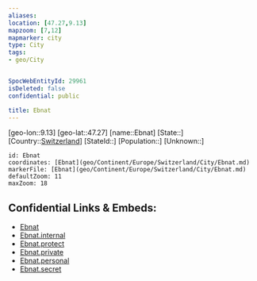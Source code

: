 ```yaml
---
aliases: 
location: [47.27,9.13]
mapzoom: [7,12] 
mapmarker: city 
type: City
tags:
- geo/City


SpocWebEntityId: 29961
isDeleted: false
confidential: public

title: Ebnat
---
```

[geo-lon::9.13]
[geo-lat::47.27]
[name::Ebnat]
[State::]
[Country::[Switzerland](geo/Continent/Europe/Switzerland.md)]
[StateId::]
[Population::]
[Unknown::]


```leaflet
id: Ebnat
coordinates: [Ebnat](geo/Continent/Europe/Switzerland/City/Ebnat.md)
markerFile: [Ebnat](geo/Continent/Europe/Switzerland/City/Ebnat.md)
defaultZoom: 11 
maxZoom: 18
```


## Confidential Links & Embeds: 
- [Ebnat](../../../../../../_public/geo/Continent/Europe/Switzerland/City/Ebnat.md) 
- [Ebnat.internal](../../../../../../_internal/geo/Continent/Europe/Switzerland/City/Ebnat.internal.md) 
- [Ebnat.protect](../../../../../../_protect/geo/Continent/Europe/Switzerland/City/Ebnat.protect.md) 
- [Ebnat.private](../../../../../../_private/geo/Continent/Europe/Switzerland/City/Ebnat.private.md) 
- [Ebnat.personal](../../../../../../_personal/geo/Continent/Europe/Switzerland/City/Ebnat.personal.md) 
- [Ebnat.secret](../../../../../../_secret/geo/Continent/Europe/Switzerland/City/Ebnat.secret.md) 
